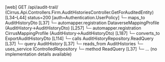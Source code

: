 [web] GET /api/audit-trail/  (Cirrus.Api.Controllers.Firm.AuditHistoriesController.GetForAuditedEntity)  [L34–L44] status=200 [auth=Authentication.UserPolicy]
  └─ maps_to AuditHistoryDto [L37]
    └─ automapper.registration DataverseMappingProfile (AuditHistory->AuditHistoryDto) [L257]
    └─ automapper.registration CirrusMappingProfile (AuditHistory->AuditHistoryDto) [L187]
    └─ converts_to ExportAuditHistoryDto [L114]
  └─ calls AuditHistoryRepository.ReadQuery [L37]
  └─ query AuditHistory [L37]
    └─ reads_from AuditHistories
  └─ uses_service IControlledRepository<AuditHistory>
    └─ method ReadQuery [L37]
      └─ ... (no implementation details available)

